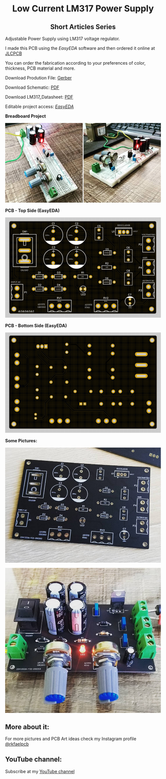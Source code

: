 <h1 align="center"> Low Current LM317 Power Supply </h1>

<h2 align="center"> Short Articles Series </h2>

Adjustable Power Supply using LM317 voltage regulator.

I made this PCB using the *EasyEDA* software and then ordered it online at [JLCPCB](https://jlcpcb.com/?from=RMW)

You can order the fabrication according to your preferences of color, thickness, PCB material and more.

Download Prodution File: [Gerber](https://github.com/rkfael/Low-Current-PCB-Power-Supply-LM317/blob/main/Gerber_LM317%20Power%20Supply.zip)

Download Schematic: [PDF](https://github.com/rkfael/Low-Current-PCB-Power-Supply-LM317/blob/main/Schematic%20-%20LM317%20Power%20Supply.pdf)

Download LM317_Datasheet: [PDF](https://github.com/rkfael/Low-Current-PCB-Power-Supply-LM317/blob/main/LM317_Datasheet.pdf)

Editable project access: [*EasyEDA*](https://easyeda.com/editor#id=9c8f5840523c481ab3ed346289bed74f|8626b5a63a9f44c1a367c2156f8814c6)

**Breadboard Project**

![showcase](https://github.com/rkfael/Low-Current-PCB-Power-Supply-LM317/blob/main/rootimages/Figura%203.png)

**PCB - Top Side (EasyEDA)**

![showcase](https://github.com/rkfael/Low-Current-PCB-Power-Supply-LM317/blob/main/rootimages/Figura%204.png)

**PCB - Bottom Side (EasyEDA)**

![showcase](https://github.com/rkfael/Low-Current-PCB-Power-Supply-LM317/blob/main/rootimages/Figura%205.png)

**Some Pictures:**

![showcase](https://github.com/rkfael/Low-Current-PCB-Power-Supply-LM317/blob/main/rootimages/Figura%202.png)

![showcase](https://github.com/rkfael/Low-Current-PCB-Power-Supply-LM317/blob/main/rootimages/Figura%201.png)

## More about it:

For more pictures and PCB Art ideas check my Instagram profile [@rkfaelpcb](https://instagram.com/rkfaelpcb)

## YouTube channel:

Subscribe at my [YouTube channel](https://www.youtube.com/channel/UCUXV45PUONuPi8HNMYXnK5g)

